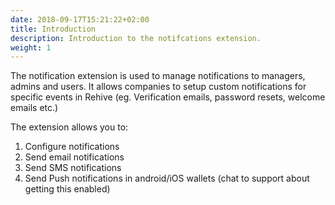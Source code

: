```yaml
---
date: 2018-09-17T15:21:22+02:00
title: Introduction
description: Introduction to the notifcations extension.
weight: 1
---
```


The notification extension is used to manage notifications to managers, admins and users. It allows companies to setup custom notifications for specific events in Rehive (eg. Verification emails, password resets, welcome emails etc.)

The extension allows you to:

1. Configure notifications
2. Send email notifications
3. Send SMS notifications
4. Send Push notifications in android/iOS wallets (chat to support about getting this enabled)

